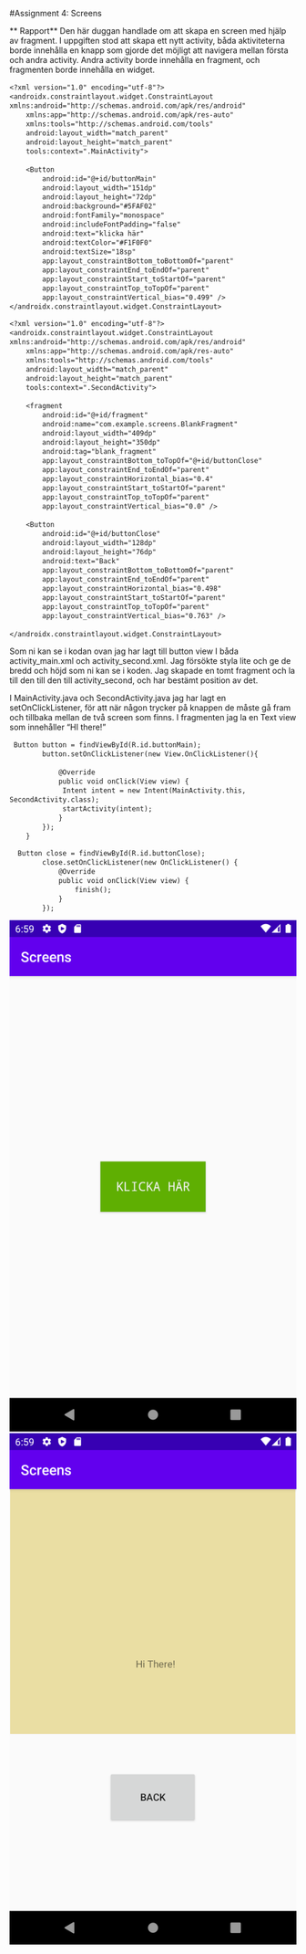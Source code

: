 #Assignment 4: Screens

** Rapport**
Den här duggan handlade om att skapa en screen med hjälp av fragment. I uppgiften stod att skapa ett nytt activity, båda aktiviteterna borde innehålla en knapp som gjorde det möjligt att navigera mellan första och andra activity. Andra activity borde innehålla en fragment, och fragmenten borde innehålla en widget. 
```
<?xml version="1.0" encoding="utf-8"?>
<androidx.constraintlayout.widget.ConstraintLayout xmlns:android="http://schemas.android.com/apk/res/android"
    xmlns:app="http://schemas.android.com/apk/res-auto"
    xmlns:tools="http://schemas.android.com/tools"
    android:layout_width="match_parent"
    android:layout_height="match_parent"
    tools:context=".MainActivity">

    <Button
        android:id="@+id/buttonMain"
        android:layout_width="151dp"
        android:layout_height="72dp"
        android:background="#5FAF02"
        android:fontFamily="monospace"
        android:includeFontPadding="false"
        android:text="klicka här"
        android:textColor="#F1F0F0"
        android:textSize="18sp"
        app:layout_constraintBottom_toBottomOf="parent"
        app:layout_constraintEnd_toEndOf="parent"
        app:layout_constraintStart_toStartOf="parent"
        app:layout_constraintTop_toTopOf="parent"
        app:layout_constraintVertical_bias="0.499" />
</androidx.constraintlayout.widget.ConstraintLayout>
```
```
<?xml version="1.0" encoding="utf-8"?>
<androidx.constraintlayout.widget.ConstraintLayout xmlns:android="http://schemas.android.com/apk/res/android"
    xmlns:app="http://schemas.android.com/apk/res-auto"
    xmlns:tools="http://schemas.android.com/tools"
    android:layout_width="match_parent"
    android:layout_height="match_parent"
    tools:context=".SecondActivity">

    <fragment
        android:id="@+id/fragment"
        android:name="com.example.screens.BlankFragment"
        android:layout_width="409dp"
        android:layout_height="350dp"
        android:tag="blank_fragment"
        app:layout_constraintBottom_toTopOf="@+id/buttonClose"
        app:layout_constraintEnd_toEndOf="parent"
        app:layout_constraintHorizontal_bias="0.4"
        app:layout_constraintStart_toStartOf="parent"
        app:layout_constraintTop_toTopOf="parent"
        app:layout_constraintVertical_bias="0.0" />

    <Button
        android:id="@+id/buttonClose"
        android:layout_width="128dp"
        android:layout_height="76dp"
        android:text="Back"
        app:layout_constraintBottom_toBottomOf="parent"
        app:layout_constraintEnd_toEndOf="parent"
        app:layout_constraintHorizontal_bias="0.498"
        app:layout_constraintStart_toStartOf="parent"
        app:layout_constraintTop_toTopOf="parent"
        app:layout_constraintVertical_bias="0.763" />

</androidx.constraintlayout.widget.ConstraintLayout>
```

Som ni kan se i kodan ovan jag har lagt till button view I båda activity_main.xml och activity_second.xml. Jag försökte styla lite och ge de bredd och höjd som ni kan se i koden. Jag skapade en tomt fragment och la till den till den till activity_second, och har bestämt position av det. 

I MainActivity.java och SecondActivity.java jag har lagt en setOnClickListener, för att när någon trycker på knappen de måste gå fram och tillbaka mellan de två screen som finns. I fragmenten jag la en Text view som innehåller “HI there!” 
 
```
 Button button = findViewById(R.id.buttonMain);
        button.setOnClickListener(new View.OnClickListener(){

            @Override
            public void onClick(View view) {
             Intent intent = new Intent(MainActivity.this, SecondActivity.class);
             startActivity(intent);
            }
        });
    }
```
```
  Button close = findViewById(R.id.buttonClose);
        close.setOnClickListener(new OnClickListener() {
            @Override
            public void onClick(View view) {
                finish();
            }
        });
```

![](1.png)
![](2.png)